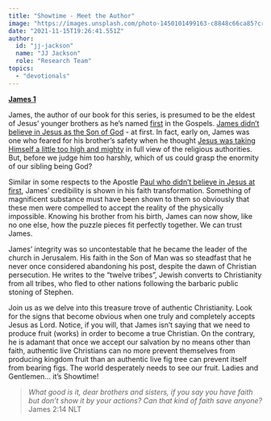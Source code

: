 ```yaml
---
title: "Showtime - Meet the Author"
image: "https://images.unsplash.com/photo-1450101499163-c8848c66ca85?crop=entropy&cs=srgb&fm=jpg&ixid=Mnw5NjYxfDB8MXxzZWFyY2h8MTB8fFRydXRofGVufDB8fHx8MTYxODIzNjM3Mw&ixlib=rb-1.2.1&q=85"
date: "2021-11-15T19:26:41.551Z"
author:
  id: "jj-jackson"
  name: "JJ Jackson"
  role: "Research Team"
topics:
  - "devotionals"
---
```

[**James 1**][1]

James, the author of our book for this series, is presumed to be the eldest of Jesus’ younger brothers as he’s named [first][2] in the Gospels. [James didn’t believe in Jesus as the Son of God][3] - at first. In fact, early on, James was one who feared for his brother’s safety when he thought [Jesus was taking Himself a little too high and mighty][4] in full view of the religious authorities.  But, before we judge him too harshly, which of us could grasp the enormity of our sibling being God?

Similar in some respects to the Apostle [Paul who didn’t believe in Jesus at first][5], James’ credibility is shown in his faith transformation. Something of magnificent substance must have been shown to them so obviously that these men were compelled to accept the reality of the physically impossible. Knowing his brother from his birth, James can now show, like no one else, how the puzzle pieces fit perfectly together. We can trust James.

James’ integrity was so uncontestable that he became the leader of the church in Jerusalem. His faith in the Son of Man was so steadfast that he never once considered abandoning his post, despite the dawn of Christian persecution. He writes to the “twelve tribes”, Jewish converts to Christianity from all tribes, who fled to other nations following the barbaric public stoning of Stephen.

Join us as we delve into this treasure trove of authentic Christianity. Look for the signs that become obvious when one truly and completely accepts Jesus as Lord. Notice, if you will, that James isn’t saying that we need to produce fruit (works) in order to become a true Christian. On the contrary, he is adamant that once we accept our salvation by no means other than faith, authentic live Christians can no more prevent themselves from producing kingdom fruit than an authentic live fig tree can prevent itself from bearing figs. The world desperately needs to see our fruit. Ladies and Gentlemen… it’s Showtime!

> _What good is it, dear brothers and sisters, if you say you have faith but don’t show it by your actions? Can that kind of faith save anyone?_ James 2:14 NLT

[1]: https://biblehub.com/nlt/james/1.htm
[2]: https://www.biblegateway.com/passage/?search=Matthew+13%3A55%2C+Mark+6%3A3&version=NIV
[3]: https://biblehub.com/john/7-5.htm
[4]: https://www.biblegateway.com/passage/?search=mark+3%3A20-21&version=NLT
[5]: https://biblehub.com/acts/22-20.htm
